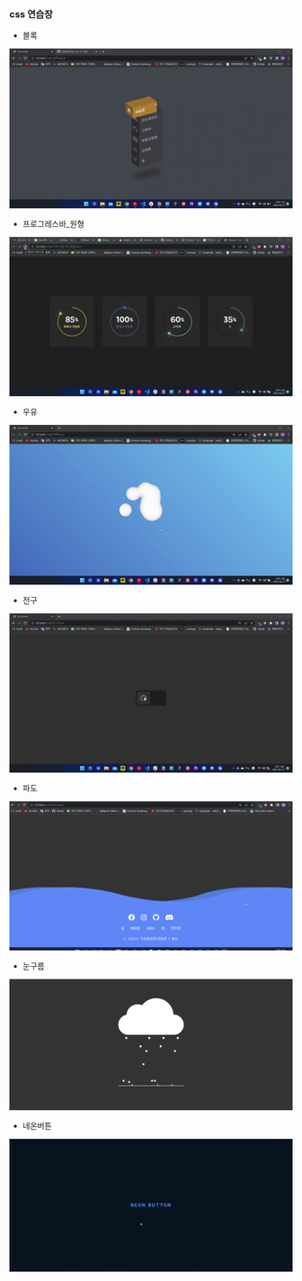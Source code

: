 ### css 연습장

- 블록

![블록](./capture/%EB%B8%94%EB%A1%9D.gif)

- 프로그레스바\_원형

![프로그레스바_원형](./capture/%ED%94%84%EB%A1%9C%EA%B7%B8%EB%A0%88%EC%8A%A4%EB%B0%94_%EC%9B%90%ED%98%95.gif)

- 우유

![우유](./capture/%EC%9A%B0%EC%9C%A0.gif)

- 전구

![전구](./capture/%EC%A0%84%EA%B5%AC.gif)

- 파도

![파도](./capture/%ED%8C%8C%EB%8F%84.gif)

- 눈구름

![눈구름](./capture/%EB%88%88%EA%B5%AC%EB%A6%84.gif)

- 네온버튼

![네온버튼](./capture/%EB%84%A4%EC%98%A8%EB%B2%84%ED%8A%BC.gif)
